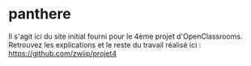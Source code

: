 # panthere
Il s'agit ici du site initial fourni pour le 4ème projet d'OpenClassrooms.
Retrouvez les explications et le reste du travail réalisé ici : https://github.com/zwiip/projet4
